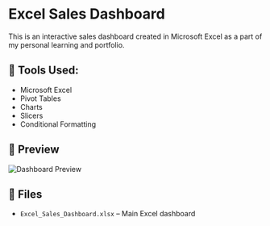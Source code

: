 # Excel Sales Dashboard
This is an interactive sales dashboard created in Microsoft Excel as a part of my personal learning and portfolio.

## 🔧 Tools Used:
- Microsoft Excel
- Pivot Tables
- Charts
- Slicers
- Conditional Formatting

## 📸 Preview
![Dashboard Preview]()

## 📁 Files
- `Excel_Sales_Dashboard.xlsx` – Main Excel dashboard
  
